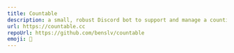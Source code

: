 ```yaml
---
title: Countable
description: a small, robust Discord bot to support and manage a counting channel in your server
url: https://countable.cc
repoUrl: https://github.com/benslv/countable
emoji: 🤖
---
```

